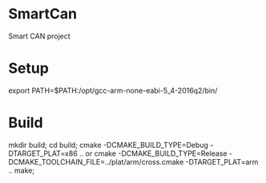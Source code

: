 # SmartCan
Smart CAN project

# Setup

export PATH=$PATH:/opt/gcc-arm-none-eabi-5_4-2016q2/bin/

# Build

mkdir build;
cd build;
cmake -DCMAKE_BUILD_TYPE=Debug -DTARGET_PLAT=x86 ..  or
cmake -DCMAKE_BUILD_TYPE=Release -DCMAKE_TOOLCHAIN_FILE=../plat/arm/cross.cmake -DTARGET_PLAT=arm ..
make;


